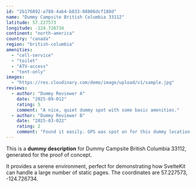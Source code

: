 ```yaml
---
id: "2b176892-a788-4ab4-b833-08806dcf180d"
name: "Dummy Campsite British Columbia 33112"
latitude: 57.227573
longitude: -124.726734
continent: "north-america"
country: "canada"
region: "british-columbia"
amenities:
  - "cell-service"
  - "toilet"
  - "ATV-access"
  - "tent-only"
images:
  - "https://res.cloudinary.com/demo/image/upload/v1/sample.jpg"
reviews:
  - author: "Dummy Reviewer A"
    date: "2025-09-012"
    rating: 5
    comment: "A nice, quiet dummy spot with some basic amenities."
  - author: "Dummy Reviewer B"
    date: "2025-03-022"
    rating: 2
    comment: "Found it easily. GPS was spot on for this dummy location."
---
```


This is a **dummy description** for Dummy Campsite British Columbia 33112, generated for the proof of concept.

It provides a serene environment, perfect for demonstrating how SvelteKit can handle a large number of static pages. The coordinates are 57.227573, -124.726734.
